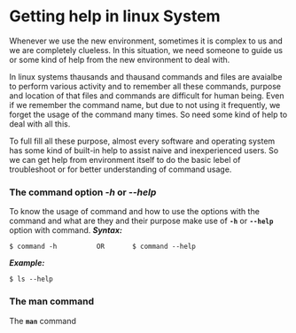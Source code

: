 # Getting help in linux System

Whenever we use the new environment, sometimes it is complex to us and we are completely clueless. In this situation, we need someone to guide us or some kind of help from the new environment to deal with. 

In linux systems thausands and thausand commands and files are avaialbe to perform various activity and to remember all these commands, purpose and location of that files and commands are difficult for human being. Even if we remember the command name, but due to not using it frequently, we forget the usage of the command many times. So need some kind of help to deal with all this.


To full fill all these purpose, almost every software and operating system has some kind of built-in help to assist naive and inexperienced users. So we can get help from environment itself to do the basic lebel of troubleshoot or for better understanding of command usage.


### The command option **_-h_** or **_--help_**
To know the usage of command and how to use the options with the command and what are they and their purpose make use of **` -h `** or **` --help `** option with command.
**_Syntax:_** <br>
```
$ command -h          OR       $ command --help
```
**_Example:_** <br>
```
$ ls --help
```


### The man command
The **` man `** command 

